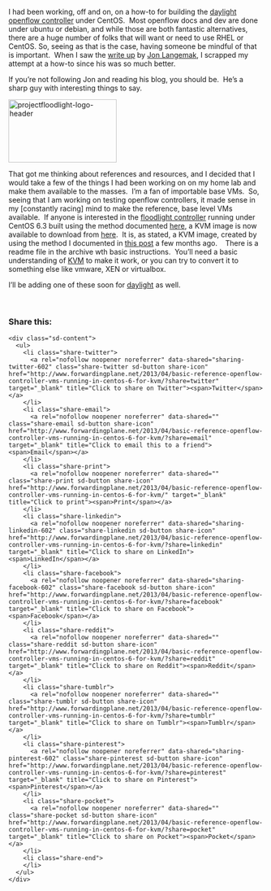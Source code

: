 I had been working, off and on, on a how-to for building the <a href="http://www.opendaylight.org/" target="_blank">daylight openflow controller</a> under CentOS.  Most openflow docs and dev are done under ubuntu or debian, and while those are both fantastic alternatives, there are a huge number of folks that will want or need to use RHEL or CentOS. So, seeing as that is the case, having someone be mindful of that is important.  When I saw the <a href="http://www.dasblinkenlichten.com/installing-opendaylight-on-centos/" target="_blank">write up</a> by <a href="https://twitter.com/blinken_lichten" target="_blank">Jon Langemak</a>, I scrapped my attempt at a how-to since his was so much better.

If you&#8217;re not following Jon and reading his blog, you should be.  He&#8217;s a sharp guy with interesting things to say.

[<img class="alignleft size-full wp-image-603" alt="projectfloodlight-logo-header" src="http://www.forwardingplane.net/wp-content/uploads/2013/04/projectfloodlight-logo-header.png" width="213" height="124" />](http://www.forwardingplane.net/wp-content/uploads/2013/04/projectfloodlight-logo-header.png)

That got me thinking about references and resources, and I decided that I would take a few of the things I had been working on on my home lab and make them available to the masses.  I&#8217;m a fan of importable base VMs.  So, seeing that I am working on testing openflow controllers, it made sense in my [constantly racing] mind to make the reference, base level VMs available.  If anyone is interested in the <a href="http://www.projectfloodlight.org/floodlight/" target="_blank">floodlight controller</a> running under CentOS 6.3 built using the method documented <a title="Building a Floodlight OpenFlow controller on CentOS 6" href="http://www.forwardingplane.net/2013/02/building-a-floodlight-openflow-controller-on-centos-6/" target="_blank">here</a>, a KVM image is now available to download from <a href="http://www.forwardingplane.net/wp-content/uploads/vm-images/centos-floodlight-template.tbz" target="_blank">here</a>.  It is, as stated, a KVM image, created by using the method I documented in <a title="CentOS KVM Install – Quick Start to a VM" href="http://www.forwardingplane.net/2013/03/centos-kvm-install-quick-start-to-a-vm/" target="_blank">this post</a> a few months ago.    There is a readme file in the archive wth basic instructions.  You&#8217;ll need a basic understanding of <a href="http://www.linux-kvm.org/page/Main_Page" target="_blank">KVM</a> to make it work, or you can try to convert it to something else like vmware, XEN or virtualbox.

I&#8217;ll be adding one of these soon for <a href="http://www.opendaylight.org/" target="_blank">daylight</a> as well.

&nbsp;

<div class="sharedaddy sd-sharing-enabled">
  <div class="robots-nocontent sd-block sd-social sd-social-icon-text sd-sharing">
    <h3 class="sd-title">
      Share this:
    </h3>
    
    <div class="sd-content">
      <ul>
        <li class="share-twitter">
          <a rel="nofollow noopener noreferrer" data-shared="sharing-twitter-602" class="share-twitter sd-button share-icon" href="http://www.forwardingplane.net/2013/04/basic-reference-openflow-controller-vms-running-in-centos-6-for-kvm/?share=twitter" target="_blank" title="Click to share on Twitter"><span>Twitter</span></a>
        </li>
        <li class="share-email">
          <a rel="nofollow noopener noreferrer" data-shared="" class="share-email sd-button share-icon" href="http://www.forwardingplane.net/2013/04/basic-reference-openflow-controller-vms-running-in-centos-6-for-kvm/?share=email" target="_blank" title="Click to email this to a friend"><span>Email</span></a>
        </li>
        <li class="share-print">
          <a rel="nofollow noopener noreferrer" data-shared="" class="share-print sd-button share-icon" href="http://www.forwardingplane.net/2013/04/basic-reference-openflow-controller-vms-running-in-centos-6-for-kvm/" target="_blank" title="Click to print"><span>Print</span></a>
        </li>
        <li class="share-linkedin">
          <a rel="nofollow noopener noreferrer" data-shared="sharing-linkedin-602" class="share-linkedin sd-button share-icon" href="http://www.forwardingplane.net/2013/04/basic-reference-openflow-controller-vms-running-in-centos-6-for-kvm/?share=linkedin" target="_blank" title="Click to share on LinkedIn"><span>LinkedIn</span></a>
        </li>
        <li class="share-facebook">
          <a rel="nofollow noopener noreferrer" data-shared="sharing-facebook-602" class="share-facebook sd-button share-icon" href="http://www.forwardingplane.net/2013/04/basic-reference-openflow-controller-vms-running-in-centos-6-for-kvm/?share=facebook" target="_blank" title="Click to share on Facebook"><span>Facebook</span></a>
        </li>
        <li class="share-reddit">
          <a rel="nofollow noopener noreferrer" data-shared="" class="share-reddit sd-button share-icon" href="http://www.forwardingplane.net/2013/04/basic-reference-openflow-controller-vms-running-in-centos-6-for-kvm/?share=reddit" target="_blank" title="Click to share on Reddit"><span>Reddit</span></a>
        </li>
        <li class="share-tumblr">
          <a rel="nofollow noopener noreferrer" data-shared="" class="share-tumblr sd-button share-icon" href="http://www.forwardingplane.net/2013/04/basic-reference-openflow-controller-vms-running-in-centos-6-for-kvm/?share=tumblr" target="_blank" title="Click to share on Tumblr"><span>Tumblr</span></a>
        </li>
        <li class="share-pinterest">
          <a rel="nofollow noopener noreferrer" data-shared="sharing-pinterest-602" class="share-pinterest sd-button share-icon" href="http://www.forwardingplane.net/2013/04/basic-reference-openflow-controller-vms-running-in-centos-6-for-kvm/?share=pinterest" target="_blank" title="Click to share on Pinterest"><span>Pinterest</span></a>
        </li>
        <li class="share-pocket">
          <a rel="nofollow noopener noreferrer" data-shared="" class="share-pocket sd-button share-icon" href="http://www.forwardingplane.net/2013/04/basic-reference-openflow-controller-vms-running-in-centos-6-for-kvm/?share=pocket" target="_blank" title="Click to share on Pocket"><span>Pocket</span></a>
        </li>
        <li class="share-end">
        </li>
      </ul>
    </div>
  </div>
</div>
